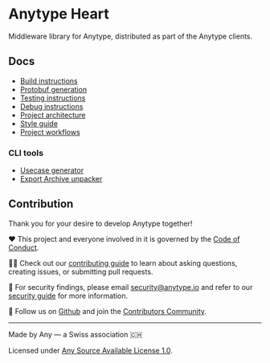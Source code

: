 # Anytype Heart
Middleware library for Anytype, distributed as part of the Anytype clients.
 
## Docs
- [Build instructions](docs/Build.md)
- [Protobuf generation](docs/Protogen.md)
- [Testing instructions](docs/Testing.md)
- [Debug instructions](docs/Debug.md)
- [Project architecture](docs/Architecture.md)
- [Style guide](docs/Codestyle.md)
- [Project workflows](docs/Flow.md)

### CLI tools
- [Usecase generator](docs/UsecaseGenerator.md)
- [Export Archive unpacker](docs/ExportArchiveUnpacker.md)

## Contribution
Thank you for your desire to develop Anytype together!

❤️ This project and everyone involved in it is governed by the [Code of Conduct](https://github.com/anyproto/.github/blob/main/docs/CODE_OF_CONDUCT.md).

🧑‍💻 Check out our [contributing guide](https://github.com/anyproto/.github/blob/main/docs/CONTRIBUTING.md) to learn about asking questions, creating issues, or submitting pull requests.

🫢 For security findings, please email [security@anytype.io](mailto:security@anytype.io) and refer to our [security guide](https://github.com/anyproto/.github/blob/main/docs/SECURITY.md) for more information.

🤝 Follow us on [Github](https://github.com/anyproto) and join the [Contributors Community](https://github.com/orgs/anyproto/discussions).

---
Made by Any — a Swiss association 🇨🇭

Licensed under [Any Source Available License 1.0](LICENSE.md).

